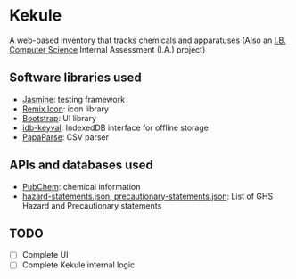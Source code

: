 # Kekule
A web-based inventory that tracks chemicals and apparatuses
(Also an [I.B. Computer Science](https://ibo.org/programmes/diploma-programme/curriculum/sciences/computer-science/) Internal Assessment (I.A.) project)

## Software libraries used
+ [Jasmine](https://jasmine.github.io/): testing framework
+ [Remix Icon](https://remixicon.com/): icon library
+ [Bootstrap](https://getbootstrap.com/): UI library
+ [idb-keyval](https://www.npmjs.com/package/idb-keyval): IndexedDB interface for offline storage
+ [PapaParse](https://github.com/mholt/PapaParse): CSV parser

## APIs and databases used
+ [PubChem](https://pubchem.ncbi.nlm.nih.gov/): chemical information
+ [hazard-statements.json, precautionary-statements.json](https://gist.github.com/richardingham/0237ffa3f0f0be2933e6): List of GHS Hazard and Precautionary statements

## TODO
- [ ] Complete UI
- [ ] Complete Kekule internal logic
